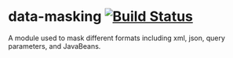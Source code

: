 # data-masking [![Build Status](https://travis-ci.com/jeetatl/data-masking.svg?token=appUVRJjp7A66NgGYwzw&branch=master)](https://travis-ci.com/jeetatl/data-masking)
A module used to mask different formats including xml, json, query parameters, and JavaBeans.

